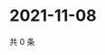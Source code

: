 # 2021-11-08

共 0 条

<!-- BEGIN WEIBO -->
<!-- 最后更新时间 Mon Nov 08 2021 00:19:57 GMT+0800 (China Standard Time) -->

<!-- END WEIBO -->
